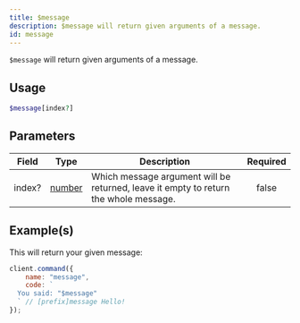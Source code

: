 ```yaml
---
title: $message
description: $message will return given arguments of a message.
id: message
---
```


`$message` will return given arguments of a message.

## Usage

```php
$message[index?]
```

## Parameters

| Field  | Type                                                                                              | Description                                                                          | Required |
| ------ | ------------------------------------------------------------------------------------------------- | ------------------------------------------------------------------------------------ | :------: |
| index? | [number](https://developer.mozilla.org/en-US/docs/Web/JavaScript/Reference/Global_Objects/Number) | Which message argument will be returned, leave it empty to return the whole message. |  false   |

## Example(s)

This will return your given message:

```javascript
client.command({
    name: "message",
    code: `
  You said: "$message"
  ` // [prefix]message Hello!
});
```
